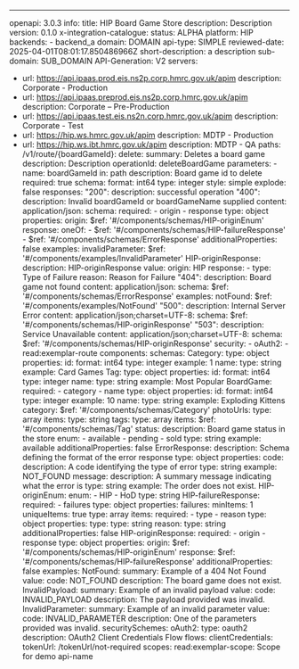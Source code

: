 ---
openapi: 3.0.3
info:
  title: HIP Board Game Store
  description: Description
  version: 0.1.0
  x-integration-catalogue:
    status: ALPHA
    platform: HIP
    backends:
    - backend_a
    domain: DOMAIN
    api-type: SIMPLE
    reviewed-date: 2025-04-01T08:01:17.850486966Z
    short-description: a description
    sub-domain: SUB_DOMAIN
    API-Generation: V2
servers:
- url: https://api.ipaas.prod.eis.ns2p.corp.hmrc.gov.uk/apim
  description: Corporate - Production
- url: https://api.ipaas.preprod.eis.ns2p.corp.hmrc.gov.uk/apim
  description: Corporate – Pre-Production
- url: https://api.ipaas.test.eis.ns2n.corp.hmrc.gov.uk/apim
  description: Corporate - Test
- url: https://hip.ws.hmrc.gov.uk/apim
  description: MDTP - Production
- url: https://hip.ws.ibt.hmrc.gov.uk/apim
  description: MDTP - QA
paths:
  /v1/route/{boardGameId}:
    delete:
      summary: Deletes a board game
      description: Description
      operationId: deleteBoardGame
      parameters:
      - name: boardGameId
        in: path
        description: Board game id to delete
        required: true
        schema:
          format: int64
          type: integer
        style: simple
        explode: false
      responses:
        "200":
          description: successful operation
        "400":
          description: Invalid boardGameId or boardGameName supplied
          content:
            application/json:
              schema:
                required:
                - origin
                - response
                type: object
                properties:
                  origin:
                    $ref: '#/components/schemas/HIP-originEnum'
                  response:
                    oneOf:
                    - $ref: '#/components/schemas/HIP-failureResponse'
                    - $ref: '#/components/schemas/ErrorResponse'
                additionalProperties: false
              examples:
                invalidParameter:
                  $ref: '#/components/examples/InvalidParameter'
                HIP-originResponse:
                  description: HIP-originResponse
                  value:
                    origin: HIP
                    response:
                    - type: Type of Failure
                      reason: Reason for Failure
        "404":
          description: Board game not found
          content:
            application/json:
              schema:
                $ref: '#/components/schemas/ErrorResponse'
              examples:
                notFound:
                  $ref: '#/components/examples/NotFound'
        "500":
          description: Internal Server Error
          content:
            application/json;charset=UTF-8:
              schema:
                $ref: '#/components/schemas/HIP-originResponse'
        "503":
          description: Service Unavailable
          content:
            application/json;charset=UTF-8:
              schema:
                $ref: '#/components/schemas/HIP-originResponse'
      security:
      - oAuth2:
        - read:exemplar-route
components:
  schemas:
    Category:
      type: object
      properties:
        id:
          format: int64
          type: integer
          example: 1
        name:
          type: string
          example: Card Games
    Tag:
      type: object
      properties:
        id:
          format: int64
          type: integer
        name:
          type: string
          example: Most Popular
    BoardGame:
      required:
      - category
      - name
      type: object
      properties:
        id:
          format: int64
          type: integer
          example: 10
        name:
          type: string
          example: Exploding Kittens
        category:
          $ref: '#/components/schemas/Category'
        photoUrls:
          type: array
          items:
            type: string
        tags:
          type: array
          items:
            $ref: '#/components/schemas/Tag'
        status:
          description: Board game status in the store
          enum:
          - available
          - pending
          - sold
          type: string
          example: available
      additionalProperties: false
    ErrorResponse:
      description: Schema defining the format of the error response
      type: object
      properties:
        code:
          description: A code identifying the type of error
          type: string
          example: NOT_FOUND
        message:
          description: A summary message indicating what the error is
          type: string
          example: The order does not exist.
    HIP-originEnum:
      enum:
      - HIP
      - HoD
      type: string
    HIP-failureResponse:
      required:
      - failures
      type: object
      properties:
        failures:
          minItems: 1
          uniqueItems: true
          type: array
          items:
            required:
            - type
            - reason
            type: object
            properties:
              type:
                type: string
              reason:
                type: string
            additionalProperties: false
    HIP-originResponse:
      required:
      - origin
      - response
      type: object
      properties:
        origin:
          $ref: '#/components/schemas/HIP-originEnum'
        response:
          $ref: '#/components/schemas/HIP-failureResponse'
      additionalProperties: false
  examples:
    NotFound:
      summary: Example of a 404 Not Found
      value:
        code: NOT_FOUND
        description: The board game does not exist.
    InvalidPayload:
      summary: Example of an invalid payload
      value:
        code: INVALID_PAYLOAD
        description: The payload provided was invalid.
    InvalidParameter:
      summary: Example of an invalid parameter
      value:
        code: INVALID_PARAMETER
        description: One of the parameters provided was invalid.
  securitySchemes:
    oAuth2:
      type: oauth2
      description: OAuth2 Client Credentials Flow
      flows:
        clientCredentials:
          tokenUrl: /tokenUrl/not-required
          scopes:
            read:exemplar-scope: Scope for demo api-name
